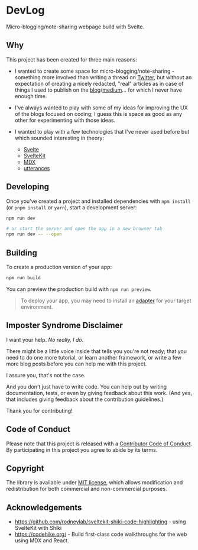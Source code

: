 # DevLog

Micro-blogging/note-sharing webpage build with Svelte.

## Why

This project has been created for three main reasons:

-   I wanted to create some space for
    micro-blogging/note-sharing - something more involved than writing a thread on [Twitter](https://twitter.com/k_cieslak), but
    without an expectation of creating a nicely redacted, "real" articles as in case of things I used
    to publish on the [blog](http://kcieslak.io)/[medium](https://medium.com/@k_cieslak)... for which I never have enough time.

-   I've always wanted to play with some of my ideas for improving the UX of the blogs focused on coding; I guess this is space as good as any other for experimenting with those ideas.

-   I wanted to play with a few technologies that I've never used before but which sounded interesting in theory:

    -   [Svelte](https://svelte.dev/)
    -   [SvelteKit](https://kit.svelte.dev/)
    -   [MDX](https://mdxjs.com/)
    -   [utterances](https://utteranc.es/)

## Developing

Once you've created a project and installed dependencies with `npm install` (or `pnpm install` or `yarn`), start a development server:

```bash
npm run dev

# or start the server and open the app in a new browser tab
npm run dev -- --open
```

## Building

To create a production version of your app:

```bash
npm run build
```

You can preview the production build with `npm run preview`.

> To deploy your app, you may need to install an [adapter](https://kit.svelte.dev/docs/adapters) for your target environment.

## Imposter Syndrome Disclaimer

I want your help. _No really, I do_.

There might be a little voice inside that tells you you're not ready; that you need to do one more tutorial, or learn another framework, or write a few more blog posts before you can help me with this project.

I assure you, that's not the case.

And you don't just have to write code. You can help out by writing documentation, tests, or even by giving feedback about this work. (And yes, that includes giving feedback about the contribution guidelines.)

Thank you for contributing!

## Code of Conduct

Please note that this project is released with a [Contributor Code of Conduct](CODE_OF_CONDUCT.md). By participating in this project you agree to abide by its terms.

## Copyright

The library is available under [MIT license](LICENSE.md), which allows modification and redistribution for both commercial and non-commercial purposes.

## Acknowledgements

-   https://github.com/rodneylab/sveltekit-shiki-code-highlighting - using SvelteKit with Shiki
-   https://codehike.org/ - Build first-class code walkthroughs for the web using MDX and React.
